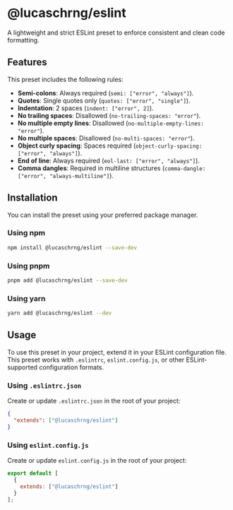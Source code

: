 # @lucaschrng/eslint

A lightweight and strict ESLint preset to enforce consistent and clean code formatting.

## Features

This preset includes the following rules:

- **Semi-colons**: Always required (`semi: ["error", "always"]`).
- **Quotes**: Single quotes only (`quotes: ["error", "single"]`).
- **Indentation**: 2 spaces (`indent: ["error", 2]`).
- **No trailing spaces**: Disallowed (`no-trailing-spaces: "error"`).
- **No multiple empty lines**: Disallowed (`no-multiple-empty-lines: "error"`).
- **No multiple spaces**: Disallowed (`no-multi-spaces: "error"`).
- **Object curly spacing**: Spaces required (`object-curly-spacing: ["error", "always"]`).
- **End of line**: Always required (`eol-last: ["error", "always"]`).
- **Comma dangles**: Required in multiline structures (`comma-dangle: ["error", "always-multiline"]`).

## Installation

You can install the preset using your preferred package manager.

### Using npm
```bash
npm install @lucaschrng/eslint --save-dev
```

### Using pnpm
```bash
pnpm add @lucaschrng/eslint --save-dev
```

### Using yarn
```bash
yarn add @lucaschrng/eslint --dev
```

## Usage

To use this preset in your project, extend it in your ESLint configuration file. This preset works with `.eslintrc`, `eslint.config.js`, or other ESLint-supported configuration formats.

### Using `.eslintrc.json`
Create or update `.eslintrc.json` in the root of your project:

```json
{
  "extends": ["@lucaschrng/eslint"]
}
```

### Using `eslint.config.js`
Create or update `eslint.config.js` in the root of your project:

```javascript
export default [
  {
    extends: ["@lucaschrng/eslint"]
  }
];
```
